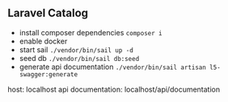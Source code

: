 ## Laravel Catalog

- install composer dependencies
```composer i```
- enable docker
- start sail
```./vendor/bin/sail up -d```
- seed db
```./vendor/bin/sail db:seed```
- generate api documentation
```./vendor/bin/sail artisan l5-swagger:generate```

host: localhost
api documentation: localhost/api/documentation
